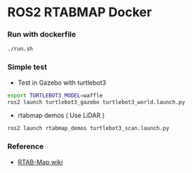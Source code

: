 # ROS2 RTABMAP Docker

### Run with dockerfile

```bash
./run.sh
```

### Simple test

- Test in Gazebo with turtlebot3
```bash
export TURTLEBOT3_MODEL=waffle
ros2 launch turtlebot3_gazebo turtlebot3_world.launch.py
```
- rtabmap demos ( Use LiDAR )
```bash
ros2 launch rtabmap_demos turtlebot3_scan.launch.py
```

### Reference

- [RTAB-Map wiki](https://github.com/introlab/rtabmap/wiki)